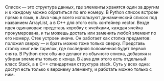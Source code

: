 Список — это структура данных, где элементы хранятся один за другим и к каждому можно обратиться по его номеру. В Python список встроен прямо в язык, в Java чаще всего используют динамический список под названием ArrayList, а в C++ для этого есть контейнер vector. Везде идея одинаковая: представь коробку с ячейками, каждая ячейка пронумерована, и ты можешь достать или заменить любой элемент по его номеру. Стек устроен иначе. Он работает как стопка предметов: положил сверху — и брать можно тоже только сверху. Представь стопку книг или тарелок, где последняя положенная будет первой снята. В Python стек обычно делают из обычного списка, добавляя и убирая элементы только с конца. В Java для этого есть отдельный класс Stack, а в C++ стандартная структура stack. Суть у всех одна: доступ есть только к верхнему элементу, и работать можно только с ним.
